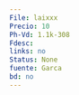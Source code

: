 ```yaml
---
File: laixxx
Precio: 10
Ph-Vd: 1.1k-308
Fdesc: 
links: no
Status: None
fuente: Garca
bd: no
---
```


